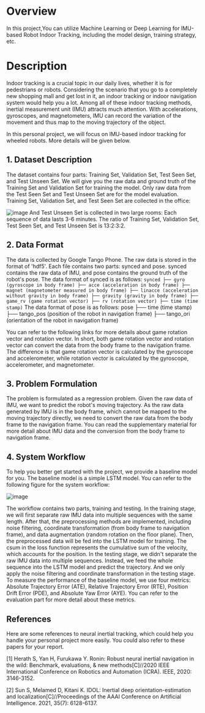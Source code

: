 # Overview
In this project,You can utilize Machine Learning or Deep Learning for IMU-based Robot Indoor Tracking, including the model design, training strategy, etc.

# Description
Indoor tracking is a crucial topic in our daily lives, whether it is for pedestrians or robots. Considering the scenario that you go to a completely new shopping mall and get lost in it, an indoor tracking or indoor navigation system would help you a lot. Among all of these indoor tracking methods, inertial measurement unit (IMU) attracts much attention. With accelerations, gyroscopes, and magnetometers, IMU can record the variation of the movement and thus map to the moving trajectory of the object.

In this personal project, we will focus on IMU-based indoor tracking for wheeled robots. More details will be given below.

## 1. Dataset Description
The dataset contains four parts: Training Set, Validation Set, Test Seen Set, and Test Unseen Set. We will give you the raw data and ground truth of the Training Set and Validation Set for training the model. Only raw data from the Test Seen Set and Test Unseen Set are for the model evaluation. Training Set, Validation Set, and Test Seen Set are collected in the office:

![image](https://github.com/ysxu666/IMU-Indoor-Tracking/assets/70496853/b9fb91ef-57ca-4b59-a26e-aaf16cf511e6)
And Test Unseen Set is collected in two large rooms:
Each sequence of data lasts 3-6 minutes. The ratio of Training Set, Validation Set, Test Seen Set, and Test Unseen Set is 13:2:3:2.

## 2. Data Format
The data is collected by Google Tango Phone. The raw data is stored in the format of 'hdf5'. Each file contains two parts: synced and pose. synced contains the raw data of IMU, and pose contains the ground truth of the robot's pose. The data format of synced is as follows:
``
synced
├── gyro (gyroscope in body frame)
├── acce (acceleration in body frame)
├── magnet (magnetometer measured in body frame)
├── linacce (acceleration without gravity in body frame)
├── gravity (gravity in body frame)
├── game_rv (game rotation vector)
├── rv (rotation vector)
├── time (time stamp)
``
The data format of pose is as follows:
pose
├── time (time stamp)
├── tango_pos (position of the robot in navigation frame)
├── tango_ori (orientation of the robot in navigation frame)

You can refer to the following links for more details about game rotation vector and rotation vector. In short, both game rotation vector and rotation vector can convert the data from the body frame to the navigation frame. The difference is that game rotation vector is calculated by the gyroscope and accelerometer, while rotation vector is calculated by the gyroscope, accelerometer, and magnetometer.

## 3. Problem Formulation
The problem is formulated as a regression problem. Given the raw data of IMU, we want to predict the robot's moving trajectory. As the raw data generated by IMU is in the body frame, which cannot be mapped to the moving trajectory directly, we need to convert the raw data from the body frame to the navigation frame. You can read the supplementary material for more detail about IMU data and the conversion from the body frame to navigation frame.

## 4. System Workflow
To help you better get started with the project, we provide a baseline model for you. The baseline model is a simple LSTM model. You can refer to the following figure for the system workflow:

![image](https://github.com/ysxu666/IMU-Indoor-Tracking/assets/70496853/ba2c0cc7-a729-41e7-9857-4f90ff13aae5)

The workflow contains two parts, training and testing. In the training stage, we will first separate raw IMU data into multiple sequences with the same length. After that, the preprocessing methods are implemented, including noise filtering, coordinate transformation (from body frame to navigation frame), and data augmentation (random rotation on the floor plane). Then, the preprocessed data will be fed into the LSTM model for training. The csum in the loss function represents the cumulative sum of the velocity, which accounts for the position. In the testing stage, we didn't separate the raw IMU data into multiple sequences. Instead, we feed the whole sequence into the LSTM model and predict the trajectory. And we only apply the noise filtering and coordinate transformation in the testing stage. To measure the performance of the baseline model, we use four metrics: Absolute Trajectory Error (ATE), Relative Trajectory Error (RTE), Position Drift Error (PDE), and Absolute Yaw Error (AYE). You can refer to the evaluation part for more detail about these metrics.

## References
Here are some references to neural inertial tracking, which could help you handle your personal project more easily. You could also refer to these papers for your report.

[1] Herath S, Yan H, Furukawa Y. Ronin: Robust neural inertial navigation in the wild: Benchmark, evaluations, & new methods[C]//2020 IEEE International Conference on Robotics and Automation (ICRA). IEEE, 2020: 3146-3152.

[2] Sun S, Melamed D, Kitani K. IDOL: Inertial deep orientation-estimation and localization[C]//Proceedings of the AAAI Conference on Artificial Intelligence. 2021, 35(7): 6128-6137.

